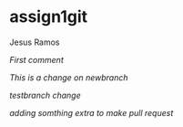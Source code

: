 # assign1git
Jesus Ramos

*First comment*


*This is a change on newbranch*

*testbranch change*

*adding somthing extra to make pull request*
